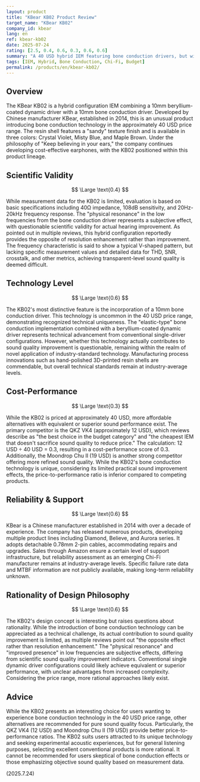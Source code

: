 ```yaml
---
layout: product
title: "KBear KB02 Product Review"
target_name: "KBear KB02"
company_id: kbear
lang: en
ref: kbear-kb02
date: 2025-07-24
rating: [2.5, 0.4, 0.6, 0.3, 0.6, 0.6]
summary: "A 40 USD hybrid IEM featuring bone conduction drivers, but with limited technical advantages and significant cost-performance challenges compared to competitors like the 12 USD QKZ VK4."
tags: [IEM, Hybrid, Bone Conduction, Chi-Fi, Budget]
permalink: /products/en/kbear-kb02/
---
```


## Overview

The KBear KB02 is a hybrid configuration IEM combining a 10mm beryllium-coated dynamic driver with a 10mm bone conduction driver. Developed by Chinese manufacturer KBear, established in 2014, this is an unusual product introducing bone conduction technology in the approximately 40 USD price range. The resin shell features a "sandy" texture finish and is available in three colors: Crystal Violet, Misty Blue, and Maple Brown. Under the philosophy of "Keep believing in your ears," the company continues developing cost-effective earphones, with the KB02 positioned within this product lineage.

## Scientific Validity

$$ \Large \text{0.4} $$

While measurement data for the KB02 is limited, evaluation is based on basic specifications including 40Ω impedance, 108dB sensitivity, and 20Hz-20kHz frequency response. The "physical resonance" in the low frequencies from the bone conduction driver represents a subjective effect, with questionable scientific validity for actual hearing improvement. As pointed out in multiple reviews, this hybrid configuration reportedly provides the opposite of resolution enhancement rather than improvement. The frequency characteristic is said to show a typical V-shaped pattern, but lacking specific measurement values and detailed data for THD, SNR, crosstalk, and other metrics, achieving transparent-level sound quality is deemed difficult.

## Technology Level

$$ \Large \text{0.6} $$

The KB02's most distinctive feature is the incorporation of a 10mm bone conduction driver. This technology is uncommon in the 40 USD price range, demonstrating recognized technical uniqueness. The "elastic-type" bone conduction implementation combined with a beryllium-coated dynamic driver represents technical advancement from conventional single-driver configurations. However, whether this technology actually contributes to sound quality improvement is questionable, remaining within the realm of novel application of industry-standard technology. Manufacturing process innovations such as hand-polished 3D-printed resin shells are commendable, but overall technical standards remain at industry-average levels.

## Cost-Performance

$$ \Large \text{0.3} $$

While the KB02 is priced at approximately 40 USD, more affordable alternatives with equivalent or superior sound performance exist. The primary competitor is the QKZ VK4 (approximately 12 USD), which reviews describe as "the best choice in the budget category" and "the cheapest IEM that doesn't sacrifice sound quality to reduce price." The calculation: 12 USD ÷ 40 USD = 0.3, resulting in a cost-performance score of 0.3. Additionally, the Moondrop Chu II (19 USD) is another strong competitor offering more refined sound quality. While the KB02's bone conduction technology is unique, considering its limited practical sound improvement effects, the price-to-performance ratio is inferior compared to competing products.

## Reliability & Support

$$ \Large \text{0.6} $$

KBear is a Chinese manufacturer established in 2014 with over a decade of experience. The company has released numerous products, developing multiple product lines including Diamond, Believe, and Aurora series. It adopts detachable 0.78mm 2-pin cables, accommodating repairs and upgrades. Sales through Amazon ensure a certain level of support infrastructure, but reliability assessment as an emerging Chi-Fi manufacturer remains at industry-average levels. Specific failure rate data and MTBF information are not publicly available, making long-term reliability unknown.

## Rationality of Design Philosophy

$$ \Large \text{0.6} $$

The KB02's design concept is interesting but raises questions about rationality. While the introduction of bone conduction technology can be appreciated as a technical challenge, its actual contribution to sound quality improvement is limited, as multiple reviews point out "the opposite effect rather than resolution enhancement." The "physical resonance" and "improved presence" in low frequencies are subjective effects, differing from scientific sound quality improvement indicators. Conventional single dynamic driver configurations could likely achieve equivalent or superior performance, with unclear advantages from increased complexity. Considering the price range, more rational approaches likely exist.

## Advice

While the KB02 presents an interesting choice for users wanting to experience bone conduction technology in the 40 USD price range, other alternatives are recommended for pure sound quality focus. Particularly, the QKZ VK4 (12 USD) and Moondrop Chu II (19 USD) provide better price-to-performance ratios. The KB02 suits users attracted to its unique technology and seeking experimental acoustic experiences, but for general listening purposes, selecting excellent conventional products is more rational. It cannot be recommended for users skeptical of bone conduction effects or those emphasizing objective sound quality based on measurement data.

(2025.7.24)
